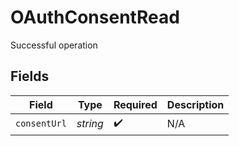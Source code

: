 # OAuthConsentRead

Successful operation


## Fields

| Field              | Type               | Required           | Description        |
| ------------------ | ------------------ | ------------------ | ------------------ |
| `consentUrl`       | *string*           | :heavy_check_mark: | N/A                |